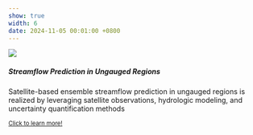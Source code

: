 ```yaml
---
show: true
width: 6
date: 2024-11-05 00:01:00 +0800
---
```

<div>
  <img data-src="/assets/images/proj44.png" class="lazy w-100 rounded-top" src="{{ '/assets/images/empty_300x200.png' | relative_url }}">
  <div class="card-body">
    <h5 class="card-title">Streamflow Prediction in Ungauged Regions</h5>
    <p class="card-text">
      Satellite-based ensemble streamflow prediction in ungauged regions is realized by leveraging satellite observations, hydrologic modeling, and uncertainty quantification methods
    </p>
    <p class="card-text"><small><a href="https://github.com/luost26/academic-homepage" target="_blank">Click to learn more!</a></small></p>
  </div>
</div>
